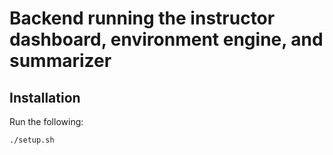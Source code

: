 # Backend running the instructor dashboard, environment engine, and summarizer

## Installation
Run the following:
```bash
./setup.sh
```